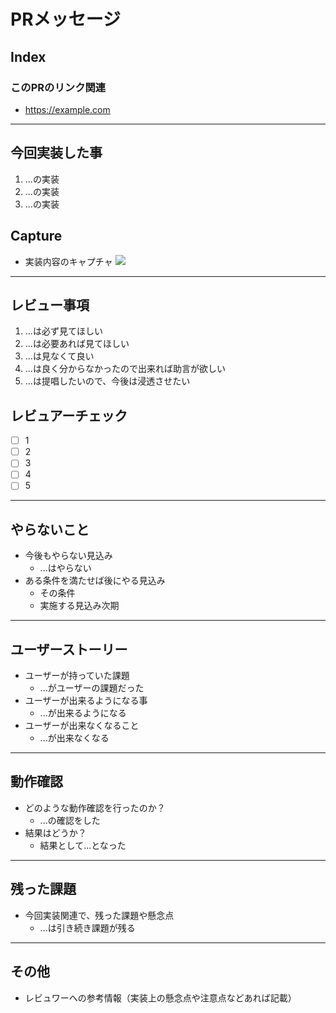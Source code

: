 <!-- 該当しない箇所は「無い」の記述 -->

# PRメッセージ

## Index

### このPRのリンク関連

-   https://example.com

---

## 今回実装した事

1. ...の実装
1. ...の実装
1. ...の実装

## Capture

- 実装内容のキャプチャ
![](http://placehold.jp/480x320.jpg)

---

## レビュー事項

1. ...は必ず見てほしい
1. ...は必要あれば見てほしい
1. ...は見なくて良い
1. ...は良く分からなかったので出来れば助言が欲しい
1. ...は提唱したいので、今後は浸透させたい

## レビュアーチェック

- [ ] 1
- [ ] 2
- [ ] 3
- [ ] 4
- [ ] 5

---

## やらないこと

- 今後もやらない見込み
    - ...はやらない
- ある条件を満たせば後にやる見込み
    - その条件
    - 実施する見込み次期

---

## ユーザーストーリー

- ユーザーが持っていた課題
  - ...がユーザーの課題だった
- ユーザーが出来るようになる事
  - ...が出来るようになる
- ユーザーが出来なくなること
  - ...が出来なくなる
---

## 動作確認

- どのような動作確認を行ったのか？
  - ...の確認をした
- 結果はどうか？
  - 結果として...となった

---

## 残った課題

- 今回実装関連で、残った課題や懸念点
  - ...は引き続き課題が残る

---

## その他

-   レビュワーへの参考情報（実装上の懸念点や注意点などあれば記載）
